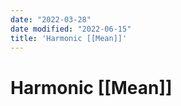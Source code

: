 ```yaml
---
date: "2022-03-28"
date modified: "2022-06-15"
title: 'Harmonic [[Mean]]'
---
```


# Harmonic [[Mean]]
